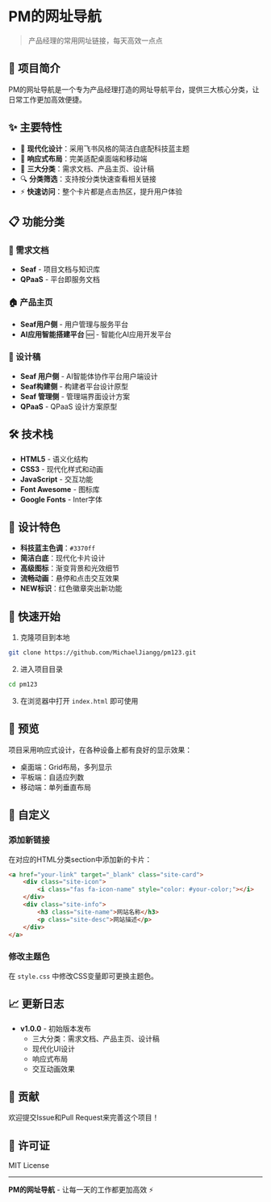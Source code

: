 # PM的网址导航

> 产品经理的常用网址链接，每天高效一点点

## 🎯 项目简介

PM的网址导航是一个专为产品经理打造的网址导航平台，提供三大核心分类，让日常工作更加高效便捷。

## ✨ 主要特性

- 🎨 **现代化设计**：采用飞书风格的简洁白底配科技蓝主题
- 📱 **响应式布局**：完美适配桌面端和移动端
- 🚀 **三大分类**：需求文档、产品主页、设计稿
- 🔍 **分类筛选**：支持按分类快速查看相关链接
- ⚡ **快速访问**：整个卡片都是点击热区，提升用户体验

## 📋 功能分类

### 📄 需求文档
- **Seaf** - 项目文档与知识库
- **QPaaS** - 平台即服务文档

### 🏠 产品主页
- **Seaf用户侧** - 用户管理与服务平台
- **AI应用智能搭建平台** 🆕 - 智能化AI应用开发平台

### 🎨 设计稿
- **Seaf 用户侧** - AI智能体协作平台用户端设计
- **Seaf构建侧** - 构建者平台设计原型
- **Seaf 管理侧** - 管理端界面设计方案
- **QPaaS** - QPaaS 设计方案原型

## 🛠️ 技术栈

- **HTML5** - 语义化结构
- **CSS3** - 现代化样式和动画
- **JavaScript** - 交互功能
- **Font Awesome** - 图标库
- **Google Fonts** - Inter字体

## 🎨 设计特色

- **科技蓝主色调**：`#3370ff`
- **简洁白底**：现代化卡片设计
- **高级图标**：渐变背景和光效细节
- **流畅动画**：悬停和点击交互效果
- **NEW标识**：红色徽章突出新功能

## 🚀 快速开始

1. 克隆项目到本地
```bash
git clone https://github.com/MichaelJiangg/pm123.git
```

2. 进入项目目录
```bash
cd pm123
```

3. 在浏览器中打开 `index.html` 即可使用

## 📱 预览

项目采用响应式设计，在各种设备上都有良好的显示效果：

- 桌面端：Grid布局，多列显示
- 平板端：自适应列数
- 移动端：单列垂直布局

## 🔧 自定义

### 添加新链接

在对应的HTML分类section中添加新的卡片：

```html
<a href="your-link" target="_blank" class="site-card">
    <div class="site-icon">
        <i class="fas fa-icon-name" style="color: #your-color;"></i>
    </div>
    <div class="site-info">
        <h3 class="site-name">网站名称</h3>
        <p class="site-desc">网站描述</p>
    </div>
</a>
```

### 修改主题色

在 `style.css` 中修改CSS变量即可更换主题色。

## 📈 更新日志

- **v1.0.0** - 初始版本发布
  - 三大分类：需求文档、产品主页、设计稿
  - 现代化UI设计
  - 响应式布局
  - 交互动画效果

## 🤝 贡献

欢迎提交Issue和Pull Request来完善这个项目！

## 📄 许可证

MIT License

---

**PM的网址导航** - 让每一天的工作都更加高效 ⚡